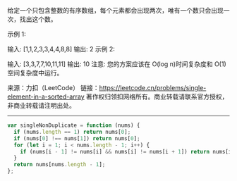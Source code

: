 给定一个只包含整数的有序数组，每个元素都会出现两次，唯有一个数只会出现一次，找出这个数。

示例 1:

输入: [1,1,2,3,3,4,4,8,8]
输出: 2
示例 2:

输入: [3,3,7,7,10,11,11]
输出: 10
注意: 您的方案应该在 O(log n)时间复杂度和 O(1)空间复杂度中运行。

来源：力扣（LeetCode）
链接：https://leetcode.cn/problems/single-element-in-a-sorted-array
著作权归领扣网络所有。商业转载请联系官方授权，非商业转载请注明出处。

---

```javascript
var singleNonDuplicate = function (nums) {
  if (nums.length == 1) return nums[0];
  if (nums[0] !== nums[1]) return nums[0];
  for (let i = 1; i < nums.length - 1; i++) {
    if (nums[i - 1] != nums[i] && nums[i] != nums[i + 1]) return nums[i];
  }
  return nums[nums.length - 1];
};
```
